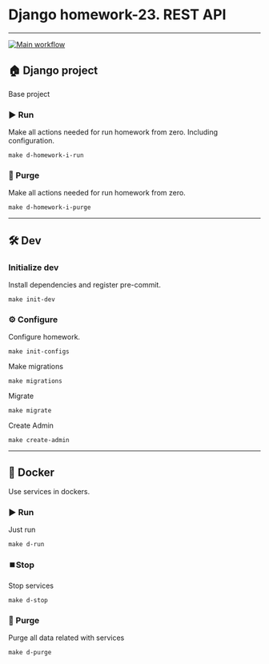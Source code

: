 # Django homework-23. REST API

---
[![Main workflow](https://github.com/hillel-i-python-pro-i-2023-06-23/Django_base_project_YY/actions/workflows/main-workflow.yml/badge.svg)](https://github.com/hillel-i-python-pro-i-2023-06-23/Django_base_project_YY/actions/workflows/main-workflow.yml)
## 🏠 Django project

Base project

### ▶️ Run

Make all actions needed for run homework from zero. Including configuration.

```shell
make d-homework-i-run
```

### 🚮 Purge

Make all actions needed for run homework from zero.

```shell
make d-homework-i-purge
```

---

## 🛠️ Dev

### Initialize dev

Install dependencies and register pre-commit.

```shell
make init-dev
```

### ⚙️ Configure

Configure homework.

```shell
make init-configs
```

Make migrations

```shell
make migrations
```

Migrate

```shell
make migrate
```

Create Admin

```shell
make create-admin
```
---

## 🐳 Docker

Use services in dockers.

### ▶️ Run

Just run

```shell
make d-run
```

### ⏹️Stop

Stop services

```shell
make d-stop
```

### 🚮 Purge

Purge all data related with services

```shell
make d-purge
```
